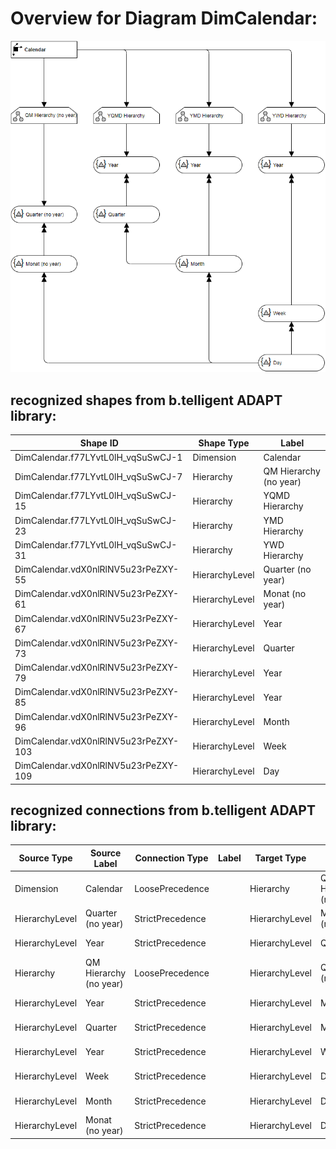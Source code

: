 # Overview for Diagram **DimCalendar**:

![Diagram DimCalendar](../png/DimCalendar.png)
## recognized shapes from b.telligent ADAPT library:

|Shape ID|Shape Type|Label|
|--------|----------|-----|
|DimCalendar.f77LYvtL0lH_vqSuSwCJ-1|Dimension|Calendar|
|DimCalendar.f77LYvtL0lH_vqSuSwCJ-7|Hierarchy|QM Hierarchy (no year)|
|DimCalendar.f77LYvtL0lH_vqSuSwCJ-15|Hierarchy|YQMD Hierarchy|
|DimCalendar.f77LYvtL0lH_vqSuSwCJ-23|Hierarchy|YMD Hierarchy|
|DimCalendar.f77LYvtL0lH_vqSuSwCJ-31|Hierarchy|YWD Hierarchy|
|DimCalendar.vdX0nlRlNV5u23rPeZXY-55|HierarchyLevel|Quarter (no year)|
|DimCalendar.vdX0nlRlNV5u23rPeZXY-61|HierarchyLevel|Monat (no year)|
|DimCalendar.vdX0nlRlNV5u23rPeZXY-67|HierarchyLevel|Year|
|DimCalendar.vdX0nlRlNV5u23rPeZXY-73|HierarchyLevel|Quarter|
|DimCalendar.vdX0nlRlNV5u23rPeZXY-79|HierarchyLevel|Year|
|DimCalendar.vdX0nlRlNV5u23rPeZXY-85|HierarchyLevel|Year|
|DimCalendar.vdX0nlRlNV5u23rPeZXY-96|HierarchyLevel|Month|
|DimCalendar.vdX0nlRlNV5u23rPeZXY-103|HierarchyLevel|Week|
|DimCalendar.vdX0nlRlNV5u23rPeZXY-109|HierarchyLevel|Day|

## recognized connections from b.telligent ADAPT library:

|Source Type|Source Label|Connection Type|Label|Target Type|Target Label|Connection ID|Source ID|Target ID|
|-----------|------------|---------------|-----|-----------|------------|-------------|---------|---------|
|Dimension|Calendar|LoosePrecedence||Hierarchy|QM Hierarchy (no year)|DimCalendar.f77LYvtL0lH_vqSuSwCJ-39|DimCalendar.f77LYvtL0lH_vqSuSwCJ-1|DimCalendar.f77LYvtL0lH_vqSuSwCJ-7
|HierarchyLevel|Quarter (no year)|StrictPrecedence||HierarchyLevel|Monat (no year)|DimCalendar.vdX0nlRlNV5u23rPeZXY-66|DimCalendar.vdX0nlRlNV5u23rPeZXY-55|DimCalendar.vdX0nlRlNV5u23rPeZXY-61
|HierarchyLevel|Year|StrictPrecedence||HierarchyLevel|Quarter|DimCalendar.vdX0nlRlNV5u23rPeZXY-78|DimCalendar.vdX0nlRlNV5u23rPeZXY-67|DimCalendar.vdX0nlRlNV5u23rPeZXY-73
|Hierarchy|QM Hierarchy (no year)|LoosePrecedence||HierarchyLevel|Quarter (no year)|DimCalendar.vdX0nlRlNV5u23rPeZXY-91|DimCalendar.f77LYvtL0lH_vqSuSwCJ-7|DimCalendar.vdX0nlRlNV5u23rPeZXY-55
|HierarchyLevel|Year|StrictPrecedence||HierarchyLevel|Month|DimCalendar.vdX0nlRlNV5u23rPeZXY-101|DimCalendar.vdX0nlRlNV5u23rPeZXY-79|DimCalendar.vdX0nlRlNV5u23rPeZXY-96
|HierarchyLevel|Quarter|StrictPrecedence||HierarchyLevel|Month|DimCalendar.vdX0nlRlNV5u23rPeZXY-102|DimCalendar.vdX0nlRlNV5u23rPeZXY-73|DimCalendar.vdX0nlRlNV5u23rPeZXY-96
|HierarchyLevel|Year|StrictPrecedence||HierarchyLevel|Week|DimCalendar.vdX0nlRlNV5u23rPeZXY-108|DimCalendar.vdX0nlRlNV5u23rPeZXY-85|DimCalendar.vdX0nlRlNV5u23rPeZXY-103
|HierarchyLevel|Week|StrictPrecedence||HierarchyLevel|Day|DimCalendar.vdX0nlRlNV5u23rPeZXY-114|DimCalendar.vdX0nlRlNV5u23rPeZXY-103|DimCalendar.vdX0nlRlNV5u23rPeZXY-109
|HierarchyLevel|Month|StrictPrecedence||HierarchyLevel|Day|DimCalendar.vdX0nlRlNV5u23rPeZXY-115|DimCalendar.vdX0nlRlNV5u23rPeZXY-96|DimCalendar.vdX0nlRlNV5u23rPeZXY-109
|HierarchyLevel|Monat (no year)|StrictPrecedence||HierarchyLevel|Day|DimCalendar.vdX0nlRlNV5u23rPeZXY-116|DimCalendar.vdX0nlRlNV5u23rPeZXY-61|DimCalendar.vdX0nlRlNV5u23rPeZXY-109
